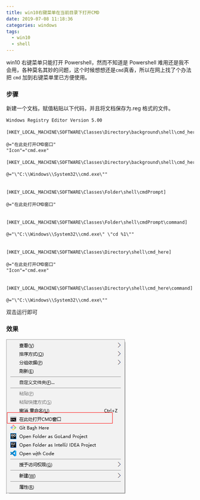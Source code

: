 ```yaml
---
title: win10右键菜单在当前目录下打开CMD
date: 2019-07-08 11:18:36
categories: windows
tags:
  - win10
  - shell
---
```


win10 右键菜单只能打开 Powershell，然而不知道是 Powershell 难用还是我不会用，各种莫名其妙的问题，这个时候想想还是`cmd`真香，所以在网上找了个办法把 `cmd` 加到右键菜单里已方便使用。

<!-- more -->

### 步骤

新建一个文档，赋值粘贴以下代码，并且将文档保存为.reg 格式的文件。

```
Windows Registry Editor Version 5.00

[HKEY_LOCAL_MACHINE\SOFTWARE\Classes\Directory\background\shell\cmd_here]

@="在此处打开CMD窗口"
"Icon"="cmd.exe"

[HKEY_LOCAL_MACHINE\SOFTWARE\Classes\Directory\background\shell\cmd_here\command]

@="\"C:\\Windows\\System32\\cmd.exe\""


[HKEY_LOCAL_MACHINE\SOFTWARE\Classes\Folder\shell\cmdPrompt]

@="在此处打开CMD窗口"


[HKEY_LOCAL_MACHINE\SOFTWARE\Classes\Folder\shell\cmdPrompt\command]

@="\"C:\\Windows\\System32\\cmd.exe\" \"cd %1\""


[HKEY_LOCAL_MACHINE\SOFTWARE\Classes\Directory\shell\cmd_here]

@="在此处打开CMD窗口"
"Icon"="cmd.exe"


[HKEY_LOCAL_MACHINE\SOFTWARE\Classes\Directory\shell\cmd_here\command]

@="\"C:\\Windows\\System32\\cmd.exe\""
```

双击运行即可

### 效果

![](win10-open-cmd/2019-07-08-11-27-25.png)
